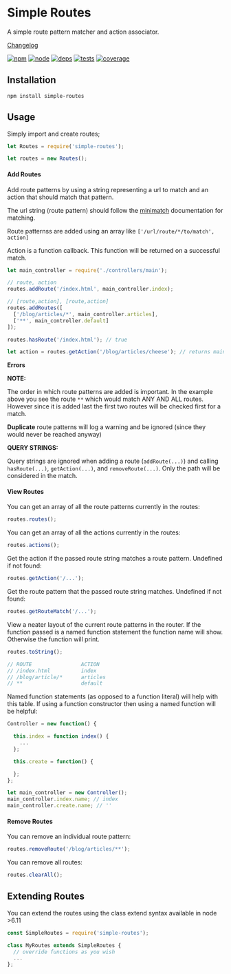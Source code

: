 # Simple Routes

A simple route pattern matcher and action associator.

[Changelog](https://github.com/cdimoulis/simple-routes/blob/master/changelog.md)

[![npm][npm]][npm-url]
[![node][node]][node-url]
[![deps][deps]][deps-url]
[![tests][tests]][tests-url]
[![coverage][cover]][cover-url]

## Installation

`npm install simple-routes`

## Usage

Simply import and create routes;

```js
let Routes = require('simple-routes');

let routes = new Routes();
```

#### Add Routes

Add route patterns by using a string representing a url to match and an action that should match that pattern.

The url string (route pattern) should follow the [minimatch](https://www.npmjs.com/package/minimatch) documentation for matching.

Route patternss are added using an array like `['/url/route/*/to/match', action]`

Action is a function callback. This function will be returned on a successful match.

```js
let main_controller = require('./controllers/main');

// route, action
routes.addRoute('/index.html', main_controller.index);

// [route,action], [route,action]
routes.addRoutes([
  ['/blog/articles/*', main_controller.articles],
  ['**', main_controller.default]
]);

routes.hasRoute('/index.html'); // true

let action = routes.getAction('/blog/articles/cheese'); // returns main_controller.articles, undefined if not found
```

**Errors**



**NOTE:**

The order in which route patterns are added is important. In the example above you see the route `**` which would match ANY AND ALL routes. However since it is added last the first two routes will be checked first for a match.

**Duplicate** route patterns will log a warning and be ignored (since they would never be reached anyway)

**QUERY STRINGS:**

Query strings are ignored when adding a route (`addRoute(...)`) and calling `hasRoute(...)`, `getAction(...)`, and `removeRoute(...)`. Only the path will be considered in the match.

#### View Routes

You can get an array of all the route patterns currently in the routes:
```js
routes.routes();
```

You can get an array of all the actions currently in the routes:
```js
routes.actions();
```

Get the action if the passed route string matches a route pattern. Undefined if not found:
```js
routes.getAction('/...');
```

Get the route pattern that the passed route string matches. Undefined if not found:
```js
routes.getRouteMatch('/...');
```

View a neater layout of the current route patterns in the router. If the function passed is a named function statement the function name will show. Otherwise the function will print.

```js
routes.toString();

// ROUTE                ACTION              
// /index.html          index                   
// /blog/article/*      articles                   
// **                   default      
```

Named function statements (as opposed to a function literal) will help with this table. If using a function constructor then using a named function will be helpful:
```js
Controller = new function() {

  this.index = function index() {
    ...
  };

  this.create = function() {

  };
};

let main_controller = new Controller();
main_controller.index.name; // index
main_controller.create.name; // ''
```

#### Remove Routes

You can remove an individual route pattern:
```js
routes.removeRoute('/blog/articles/**');
```

You can remove all routes:
```js
routes.clearAll();
```

## Extending Routes

You can extend the routes using the class extend syntax available in node >6.11

```js
const SimpleRoutes = require('simple-routes');

class MyRoutes extends SimpleRoutes {
  // override functions as you wish
  ...
};
```


[npm]: https://img.shields.io/npm/v/simple-routes.svg
[npm-url]: https://npmjs.com/package/simple-routes

[node]: https://img.shields.io/node/v/simple-routes.svg
[node-url]: https://nodejs.org

[deps]: https://img.shields.io/david/cdimoulis/simple-routes.svg
[deps-url]: https://david-dm.org/cdimoulis/simple-routes

[tests]: https://img.shields.io/travis/cdimoulis/simple-routes/master.svg
[tests-url]: https://travis-ci.org/cdimoulis/simple-routes

[cover]: https://coveralls.io/repos/github/cdimoulis/simple-routes/badge.svg?branch=master
[cover-url]: https://coveralls.io/github/cdimoulis/simple-routes?branch=master
